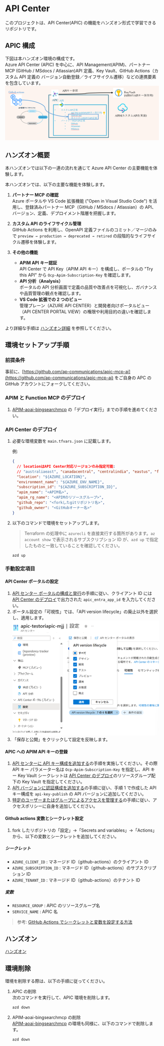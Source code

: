 # API Center

このプロジェクトは、API Center(APIC) の機能をハンズオン形式で学習できるリポジトリです。

## APIC 構成

下図は本ハンズオン環境の構成です。<br>
Azure API Center (APIC) を中心に、API Management(APIM)、パートナー MCP (GitHub / MSdocs / Atlassian)API 定義、Key Vault、GitHub Actions（カスタム API 定義の バージョン自動登録／ライフサイクル遷移）などの連携要素を包含しています。
![2](assets/12.png)

## ハンズオン概要

本ハンズオンでは以下の一連の流れを通じて Azure API Center の主要機能を体験します。

本ハンズオンでは、以下の主要な機能を体験します。

1. **パートナー MCP の確認**  
   Azure ポータルや VS Code 拡張機能 ("Open in Visual Studio Code") を活用し、登録済みパートナー MCP（GitHub / MSdocs / Atlassian）の API、バージョン、定義、デプロイメント階層を把握します。

2. **カスタム API のライフサイクル管理**  
   GitHub Actions を利用し、OpenAPI 定義ファイルのコミット／マージのみで `preview → production → deprecated → retired` の段階的なライフサイクル遷移を体験します。

3. **その他の機能**
   - **APIM API キー認証**  
     API Center で API Key（APIM API キー）を構成し、ポータルの "Try this API" から `Ocp-Apim-Subscription-Key` を確認します。
   - **API 分析（Analysis）**  
     ポータルの API 分析画面で定義の品質や改善点を可視化し、ガバナンスや品質管理の観点を確認します。
   - **VS Code 拡張での 2 つのビュー**  
     管理プレーン（AZURE API CENTER）と開発者向けポータルビュー（API CENTER PORTAL VIEW）の権限や利用目的の違いを確認します。

より詳細な手順は [ハンズオン詳細](./ハンズオン.md) を参照してください。

## 環境セットアップ手順

### 前提条件

事前に、[https://github.com/ap-communications/apic-mcp-ai](https://github.com/ap-communications/apic-mcp-ai) をご自身の APC の GitHub アカウントにフォークしてください。

### APIM と Function MCP のデプロイ

1. [APIM-aoai-bingsearchmcp](https://github.com/apc-n-orita/APIM-aoai-bingsearchmcp) の「デプロイ実行」までの手順を進めてください。

### API Center のデプロイ

1. 必要な環境変数を `main.tfvars.json` に記載します。

   例:

   ```json
   {
     // locationはAPI Center対応リージョンのみ指定可能:
     // "australiaeast", "canadacentral", "centralindia", "eastus", "francecentral", "swedencentral", "uksouth", "westeurope"
     "location": "${AZURE_LOCATION}",
     "environment_name": "${AZURE_ENV_NAME}",
     "subscription_id": "${AZURE_SUBSCRIPTION_ID}",
     "apim_name": "<APIM名>",
     "apim_rg_name": "<APIMのリソースグループ>",
     "github_repo": "<forkしたgitリポジトリ名>",
     "github_owner": "<GitHubオーナー名>"
   }
   ```

1. 以下のコマンドで環境をセットアップします。
   > Terraform の処理中に `azurecli` を直接実行する箇所があります。`az account show` で表示されるサブスクリプション ID が、`azd up` で指定したものと一致していることを確認してください。
   ```bash
   azd up
   ```

### 手動設定項目

#### API Center ポータルの設定

1. [API センター ポータルの構成と発行](https://learn.microsoft.com/ja-jp/azure/api-center/set-up-api-center-portal#configure-and-publish-the-api-center-portal)の手順に従い、クライアント ID には [API Center のデプロイ](#api-center-のデプロイ)で出力された `apic_entra_app_id` を入力してください。
2. ポータル設定の「可視性」では、「API version lifecycle」の廃止以外を選択し、適用します。
   ![API version lifecycle の選択例](assets/1.png)
3. 「保存と公開」をクリックして設定を反映します。

#### APIC への APIM API キーの登録

1. [API センターに API キー構成を追加する](https://learn.microsoft.com/ja-jp/azure/api-center/authorize-api-access#2--add-api-key-configuration-in-your-api-center)の手順を実施してください。その際 API キー パラメーター名は `Ocp-Apim-Subscription-Key` を指定し、API キー Key Vault シークレットは [API Center のデプロイ](#api-center-のデプロイ)のリソースグループ配下の Key Vault を指定してください。
2. [API バージョンに認証構成を追加する](https://learn.microsoft.com/ja-jp/azure/api-center/authorize-api-access#add-authentication-configuration-to-an-api-version)の手順に従い、手順 1 で作成した API キー構成を `api-key-publish` の API バージョンに追加してください。
3. [特定のユーザーまたはグループによるアクセスを管理する](https://learn.microsoft.com/ja-jp/azure/api-center/authorize-api-access#manage-access-by-specific-users-or-groups)の手順に従い、アクセスポリシーに自身を追加してください。

#### Github actions 変数とシークレット設定

1. fork したリポジトリの「設定」→「Secrets and variables」→「Actions」から、以下の変数とシークレットを追加してください。

##### シークレット

- `AZURE_CLIENT_ID` : マネージド ID（github-actions）のクライアント ID
- `AZURE_SUBSCRIPTION_ID` : マネージド ID（github-actions）のサブスクリプション ID
- `AZURE_TENANT_ID` : マネージド ID（github-actions）のテナント ID

##### 変数

- `RESOURCE_GROUP` : APIC のリソースグループ名
- `SERVICE_NAME` : APIC 名

> 参考: [GitHub Actions でシークレットと変数を設定する方法](https://docs.github.com/ja/actions/security-guides/encrypted-secrets)

## ハンズオン

[ハンズオン](./ハンズオン.md)

## 環境削除

環境を削除する際は、以下の手順に従ってください。

1. APIC の削除  
   次のコマンドを実行して、APIC 環境を削除します。

   ```bash
   azd down
   ```

2. APIM-aoai-bingsearchmcp の削除  
   [APIM-aoai-bingsearchmcp](https://github.com/apc-n-orita/APIM-aoai-bingsearchmcp) の環境も同様に、以下のコマンドで削除します。
   ```bash
   azd down
   ```
